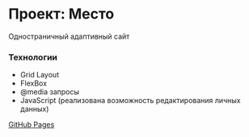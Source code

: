 # Проект: Место

Одностраничный адаптивный сайт

### Технологии
* Grid Layout
* FlexBox
* @media запросы
* JavaScript (реализована возможность редактирования личных данных)



[GitHub Pages](https://applefa4ry.github.io/mesto/)

